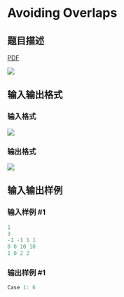 # Avoiding Overlaps

## 题目描述

[problemUrl]: https://uva.onlinejudge.org/index.php?option=com_onlinejudge&Itemid=8&category=78&page=show_problem&problem=2648

[PDF](https://uva.onlinejudge.org/external/116/p11601.pdf)

![](https://cdn.luogu.com.cn/upload/vjudge_pic/UVA11601/61794ebeb95741f3049f1c590d9083bf777b3ea6.png)

## 输入输出格式

### 输入格式

![](https://cdn.luogu.com.cn/upload/vjudge_pic/UVA11601/fec6dad39d2ac6ccab54409f2a1adacfa54a626d.png)

### 输出格式

![](https://cdn.luogu.com.cn/upload/vjudge_pic/UVA11601/1593b44f245ed9816baab1b5818191c52e2dbd72.png)

## 输入输出样例

### 输入样例 #1

```cpp
1
3
-1 -1 1 1
0 0 10 10
1 0 2 2
```


### 输出样例 #1

```cpp
Case 1: 6
```


